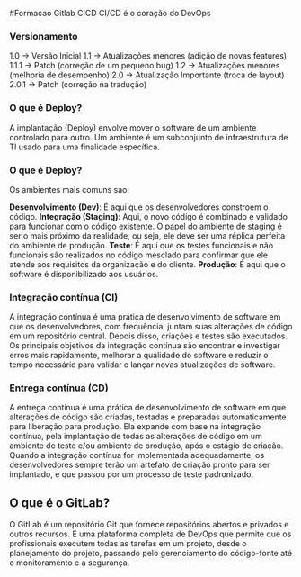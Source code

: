 #Formacao Gitlab CICD
CI/CD é o coração do DevOps

### Versionamento
1.0 -> Versão Inicial
1.1 -> Atualizações menores (adição de novas features)
1.1.1 -> Patch (correção de um pequeno bug)
1.2 -> Atualizações menores (melhoria de desempenho)
2.0 -> Atualização Importante (troca de layout)
2.0.1 -> Patch (correção na tradução)


### O que é Deploy?
A implantação (Deploy) envolve mover o software de um ambiente controlado para outro. Um ambiente é um subconjunto de infraestrutura de Tl usado para uma finalidade específica.

### O que é Deploy?

Os ambientes mais comuns sao:

**Desenvolvimento (Dev)**: É aqui que os desenvolvedores constroem o código.
**Integração (Staging)**: Aqui, o novo código é combinado e validado para funcionar com o código existente. O papel do ambiente de staging é ser o mais próximo da realidade, ou seja, ele deve ser uma réplica perfeita do ambiente de produção.
**Teste**: É aqui que os testes funcionais e não funcionais são realizados no código mesclado para confirmar que ele atende aos requisitos da organização e do cliente.
**Produção**: É aqui que o software é disponibilizado aos usuários.


### Integração contínua (CI)

A integração contínua é uma prática de desenvolvimento de software em que os desenvolvedores, com frequência, juntam suas alterações de código em um repositório central. Depois disso, criações e testes são executados. Os principais objetivos da integração contínua são encontrar e investigar erros mais rapidamente, melhorar a qualidade do software e
reduzir o tempo necessário para validar e lançar novas atualizações de software.


### Entrega contínua (CD)

A entrega contínua é uma prática de desenvolvimento de software em que alterações de código são criadas, testadas e preparadas automaticamente para liberação para produção. Ela expande com base na integração contínua, pela implantação de todas as alterações de código em um ambiente de teste e/ou ambiente de produção, após o estágio de criação.
Quando a integração contínua for implementada adequadamente, os desenvolvedores sempre terão um artefato de criação pronto para ser implantado, e que passou por um processo de teste padronizado.


## O que é o GitLab?

O GitLab é um repositório Git que fornece repositórios abertos e privados e outros recursos. E uma plataforma completa de DevOps que permite que os profissionais executem todas as tarefas em um projeto, desde o planejamento do projeto, passando pelo gerenciamento do código-fonte até o monitoramento e a segurança.

